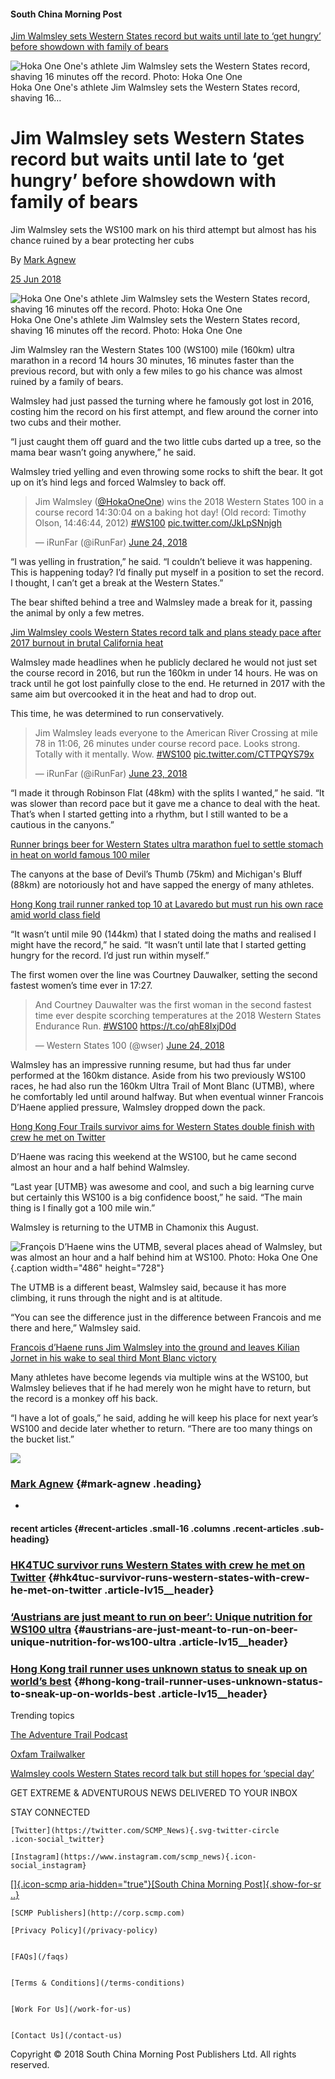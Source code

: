 #### South China Morning Post

[Jim Walmsley sets Western States record but waits until late to ‘get hungry’ before showdown with family of bears](/sport/outdoor/trail-running/article/2152285/jim-walmsley-sets-western-states-record-waits-until-late)

![Hoka One One's athlete Jim Walmsley sets the Western States record, shaving 16 minutes off the record. Photo: Hoka One One](https://cdn1.i-scmp.com/sites/default/files/styles/2000x792/public/images/methode/2018/06/25/fb8fb8bc-782e-11e8-8ce4-b59b2fedb43f_image_hires_122237.jpeg?itok=Ukq9Sb17)
Hoka One One's athlete Jim Walmsley sets the Western States record, shaving 16…

Jim Walmsley sets Western States record but waits until late to ‘get hungry’ before showdown with family of bears
=================================================================================================================

Jim Walmsley sets the WS100 mark on his third attempt but almost has his chance ruined by a bear protecting her cubs

By [Mark Agnew](https://www.scmp.com/author/mark-agnew "Mark Agnew")

[25 Jun 2018](https://www.scmp.com/sport/outdoor/trail-running/article/2152285/jim-walmsley-sets-western-states-record-waits-until-late)

![Hoka One One's athlete Jim Walmsley sets the Western States record,
shaving 16 minutes off the record. Photo: Hoka One
One](https://cdn2.i-scmp.com/sites/default/files/styles/landscape/public/images/methode/2018/06/25/fb8fb8bc-782e-11e8-8ce4-b59b2fedb43f_1280x720_122237.jpeg?itok=ZhF4Za56)
Hoka One One's athlete Jim Walmsley sets the Western States record,
shaving 16 minutes off the record. Photo: Hoka One One


Jim Walmsley ran the Western States 100 (WS100) mile (160km) ultra
marathon in a record 14 hours 30 minutes, 16 minutes faster than the
previous record, but with only a few miles to go his chance was almost
ruined by a family of bears.

Walmsley had just passed the turning where he famously got lost in 2016,
costing him the record on his first attempt, and flew around the corner
into two cubs and their mother.

“I just caught them off guard and the two little cubs darted up a tree,
so the mama bear wasn’t going anywhere,” he said.

Walmsley tried yelling and even throwing some rocks to shift the bear.
It got up on it’s hind legs and forced Walmsley to back off.


> Jim Walmsley
> ([@HokaOneOne](https://twitter.com/HOKAONEONE?ref_src=twsrc%5Etfw))
> wins the 2018 Western States 100 in a course record 14:30:04 on a
> baking hot day! (Old record: Timothy Olson, 14:46:44, 2012)
> [\#WS100](https://twitter.com/hashtag/WS100?src=hash&ref_src=twsrc%5Etfw)
> [pic.twitter.com/JkLpSNnjgh](https://t.co/JkLpSNnjgh)
>
> — iRunFar (@iRunFar) [June 24,
> 2018](https://twitter.com/iRunFar/status/1010712254583431169?ref_src=twsrc%5Etfw)


“I was yelling in frustration,” he said. “I couldn’t believe it was
happening. This is happening today? I’d finally put myself in a position
to set the record. I thought, I can’t get a break at the Western
States.”

The bear shifted behind a tree and Walmsley made a break for it, passing
the animal by only a few metres.

[Jim Walmsley cools Western States record talk and plans steady pace
after 2017 burnout in brutal California
heat](https://www.scmp.com/sport/outdoor/trail-running/article/2151397/jim-walmsley-cools-western-states-record-talk-and-plans)

Walmsley made headlines when he publicly declared he would not just set
the course record in 2016, but run the 160km in under 14 hours. He was
on track until he got lost painfully close to the end. He returned in
2017 with the same aim but overcooked it in the heat and had to drop
out.

This time, he was determined to run conservatively.


> Jim Walmsley leads everyone to the American River Crossing at mile 78
> in 11:06, 26 minutes under course record pace. Looks strong. Totally
> with it mentally. Wow.
> [\#WS100](https://twitter.com/hashtag/WS100?src=hash&ref_src=twsrc%5Etfw)
> [pic.twitter.com/CTTPQYS79x](https://t.co/CTTPQYS79x)
>
> — iRunFar (@iRunFar) [June 23,
> 2018](https://twitter.com/iRunFar/status/1010662767878201344?ref_src=twsrc%5Etfw)


“I made it through Robinson Flat (48km) with the splits I wanted,” he
said. “It was slower than record pace but it gave me a chance to deal
with the heat. That’s when I started getting into a rhythm, but I still
wanted to be a cautious in the canyons.”

[Runner brings beer for Western States ultra marathon fuel to settle
stomach in heat on world famous 100
miler](https://www.scmp.com/sport/outdoor/trail-running/article/2151753/runner-brings-beer-western-states-ultra-marathon-fuel)

The canyons at the base of Devil’s Thumb (75km) and Michigan's Bluff
(88km) are notoriously hot and have sapped the energy of many athletes.

[Hong Kong trail runner ranked top 10 at Lavaredo but must run his own
race amid world class
field](https://www.scmp.com/sport/outdoor/trail-running/article/2151598/hong-kong-trail-runner-ranked-top-10-lavaredo-must-run)

“It wasn’t until mile 90 (144km) that I stated doing the maths and
realised I might have the record,” he said. “It wasn’t until late that I
started getting hungry for the record. I’d just run within myself.”

The first women over the line was Courtney Dauwalker, setting the second
fastest women’s time ever in 17:27.


> And Courtney Dauwalter was the first woman in the second fastest time
> ever despite scorching temperatures at the 2018 Western States
> Endurance Run.
> [\#WS100](https://twitter.com/hashtag/WS100?src=hash&ref_src=twsrc%5Etfw)
> <https://t.co/qhE8IxjD0d>
>
> — Western States 100 (@wser) [June 24,
> 2018](https://twitter.com/wser/status/1010782601768910848?ref_src=twsrc%5Etfw)


Walmsley has an impressive running resume, but had thus far under
performed at the 160km distance. Aside from his two previously WS100
races, he had also run the 160km Ultra Trail of Mont Blanc (UTMB), where
he comfortably led until around halfway. But when eventual winner
Francois D’Haene applied pressure, Walmsley dropped down the pack.

[Hong Kong Four Trails survivor aims for Western States double finish
with crew he met on
Twitter](https://www.scmp.com/sport/outdoor/trail-running/article/2152014/hong-kong-four-trails-survivor-aims-western-states)

D’Haene was racing this weekend at the WS100, but he came second almost
an hour and a half behind Walmsley.

“Last year \[UTMB} was awesome and cool, and such a big learning curve
but certainly this WS100 is a big confidence boost,” he said. “The main
thing is I finally got a 100 mile win.”

Walmsley is returning to the UTMB in Chamonix this August.

![](https://cdn1.i-scmp.com/sites/default/files/images/methode/2018/06/25/7969751c-7824-11e8-8ce4-b59b2fedb43f_972x_122237.JPEG "François D’Haene wins the UTMB, several places ahead of Walmsley, but was almost an hour and a half behind him at WS100. Photo: Hoka One One"){.caption
width="486" height="728"}

The UTMB is a different beast, Walmsley said, because it has more
climbing, it runs through the night and is at altitude.

“You can see the difference just in the difference between Francois and
me there and here,” Walmsley said.

[Francois d’Haene runs Jim Walmsley into the ground and leaves Kilian
Jornet in his wake to seal third Mont Blanc
victory](https://www.scmp.com/sport/other-sport/article/2109595/francois-dhaene-runs-jim-walmsley-ground-and-leaves-kilian-jornet)

Many athletes have become legends via multiple wins at the WS100, but
Walmsley believes that if he had merely won he might have to return, but
the record is a monkey off his back.

“I have a lot of goals,” he said, adding he will keep his place for next
year’s WS100 and decide later whether to return. “There are too many
things on the bucket list.”





![](https://cdn1.i-scmp.com/sites/default/files/styles/140x140/public/images/author/pic/2018/05/10/img_7662a_1.jpg?itok=qGHhWsru)



### [Mark Agnew](/author/mark-agnew "Mark Agnew") {#mark-agnew .heading}


-   [](https://twitter.com/adventureragnew "Twitter")

#### recent articles {#recent-articles .small-16 .columns .recent-articles .sub-heading}

[](/sport/outdoor/trail-running/article/2152014/hong-kong-four-trails-survivor-aims-western-states)

### [HK4TUC survivor runs Western States with crew he met on Twitter](/sport/outdoor/trail-running/article/2152014/hong-kong-four-trails-survivor-aims-western-states) {#hk4tuc-survivor-runs-western-states-with-crew-he-met-on-twitter .article-lv15__header}

[](/sport/outdoor/trail-running/article/2151753/runner-brings-beer-western-states-ultra-marathon-fuel)

### [‘Austrians are just meant to run on beer’: Unique nutrition for WS100 ultra](/sport/outdoor/trail-running/article/2151753/runner-brings-beer-western-states-ultra-marathon-fuel) {#austrians-are-just-meant-to-run-on-beer-unique-nutrition-for-ws100-ultra .article-lv15__header}

[](/sport/outdoor/trail-running/article/2151598/hong-kong-trail-runner-ranked-top-10-lavaredo-must-run)




### [Hong Kong trail runner uses unknown status to sneak up on world’s best](/sport/outdoor/trail-running/article/2151598/hong-kong-trail-runner-ranked-top-10-lavaredo-must-run) {#hong-kong-trail-runner-uses-unknown-status-to-sneak-up-on-worlds-best .article-lv15__header}


Trending topics



[The Adventure Trail
Podcast](/sport/outdoor/topics/adventure-trail-podcast)



[Oxfam Trailwalker](/sport/outdoor/topics/oxfam-trailwalker)

[Walmsley cools Western States record talk but still hopes for ‘special
day’](/sport/outdoor/trail-running/article/2151397/jim-walmsley-cools-western-states-record-talk-and-plans)

GET EXTREME & ADVENTUROUS NEWS DELIVERED TO YOUR INBOX


STAY CONNECTED

    [Twitter](https://twitter.com/SCMP_News){.svg-twitter-circle
    .icon-social_twitter}

    [Instagram](https://www.instagram.com/scmp_news){.icon-social_instagram}

[[]{.icon-scmp aria-hidden="true"}[South China Morning
Post]{.show-for-sr ..}](/)

    [SCMP Publishers](http://corp.scmp.com)

    [Privacy Policy](/privacy-policy)


    [FAQs](/faqs)


    [Terms & Conditions](/terms-conditions)


    [Work For Us](/work-for-us)


    [Contact Us](/contact-us)

Copyright © 2018 South China Morning Post Publishers Ltd. All rights reserved.
